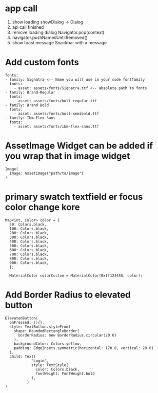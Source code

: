 # app call
  1. show loading showDialog -> Dialog
  2. api call finished
  3. remove loading dialog Navigator.pop(context)
  4. navigator.pushNamedUntilRemoved()
  5. show toast message Snackbar with a message

# Add custom fonts

    fonts:
    - family: Signatra <-- Name you will use in your code fontfamily
      fonts:
        - asset: assets/fonts/Signatra.ttf <-- absolute path to fonts 
    - family: Brand-Regular
      fonts:
        - asset: assets/fonts/bolt-regular.ttf
    - family: Brand Bold
      fonts:
        - asset: assets/fonts/bolt-semibold.ttf
    - family: Ibm-Flex-Sans
      fonts:
        - asset: assets/fonts/ibm-flex-sans.ttf

# AssetImage Widget can be added if you wrap that in image widget

    Image(
      image: AssetImage("path/to/image")
    )

# primary swatch textfield er focus color change kore

    Map<int, Color> color = {
      50: Colors.black,
      100: Colors.black,
      200: Colors.black,
      300: Colors.black,
      400: Colors.black,
      500: Colors.black,
      600: Colors.black,
      700: Colors.black,
      800: Colors.black,
      900: Colors.black,
      };

      MaterialColor colorCustom = MaterialColor(0xff123456, color);

# Add Border Radius to elevated button

    ElevatedButton(
      onPressed: (){}, 
      style: TextButton.styleFrom(
        shape: RoundedRectangleBorder(
          borderRadius: new BorderRadius.circular(20.0)
        ),
        backgroundColor: Colors.yellow,
        padding: EdgeInsets.symmetric(horizontal: 170.0, vertical: 20.0)
      ),
      child: Text(
                "Login",
                style: TextStyle(
                  color: Colors.black,
                  fontWeight: FontWeight.bold
                ),
              )
    )